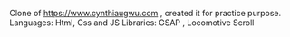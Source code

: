 Clone of https://www.cynthiaugwu.com , created it for practice purpose.
Languages: Html, Css and JS
Libraries: GSAP , Locomotive Scroll
